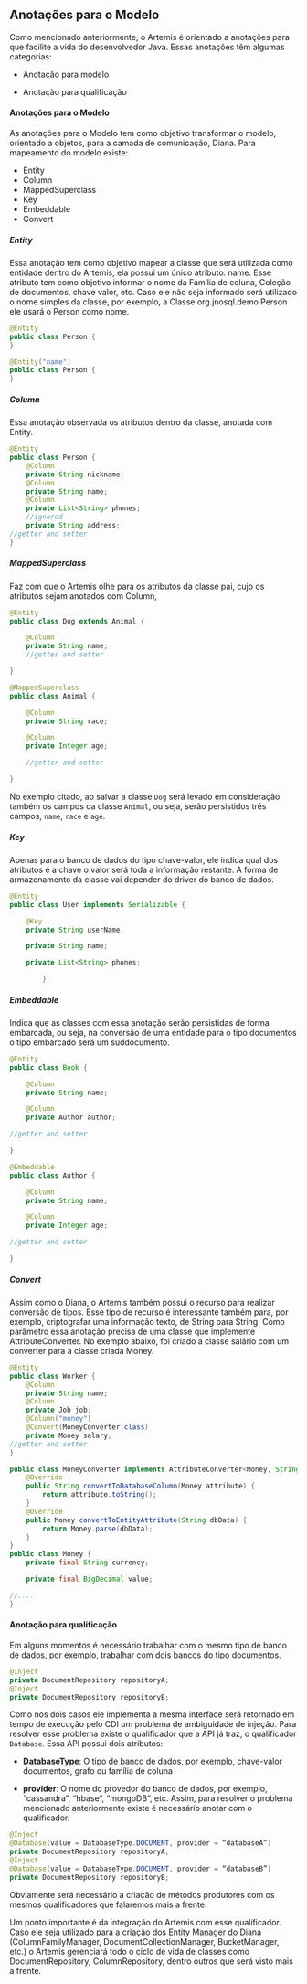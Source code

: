 ## Anotações para o Modelo

Como mencionado anteriormente, o Artemis é orientado a anotações para que facilite a vida do desenvolvedor Java. Essas anotações têm algumas categorias:

* Anotação para modelo

* Anotação para qualificação

#### Anotações para o Modelo

As anotações para o Modelo tem como objetivo transformar o modelo, orientado a objetos, para a camada de comunicação, Diana. Para mapeamento do modelo existe:

* Entity
* Column
* MappedSuperclass
* Key
* Embeddable
* Convert

##### Entity

Essa anotação tem como objetivo mapear a classe que será utilizada como entidade dentro do Artemis, ela possui um único atributo: name. Esse atributo tem como objetivo informar o nome da Família de coluna, Coleção de documentos, chave valor, etc. Caso ele não seja informado será utilizado o nome simples da classe, por exemplo, a Classe org.jnosql.demo.Person ele usará o Person como nome.

```java
@Entity
public class Person {
}
```

```java
@Entity("name")
public class Person {
}
```

##### Column

Essa anotação observada os atributos dentro da classe, anotada com Entity.

```java
@Entity
public class Person {
    @Column
    private String nickname;
    @Column
    private String name;
    @Column
    private List<String> phones;
    //ignored
    private String address;
//getter and setter
}
```

##### MappedSuperclass

Faz com que o Artemis olhe para os atributos da classe pai, cujo os atributos sejam anotados com Column,

```java
@Entity
public class Dog extends Animal {

    @Column
    private String name;
    //getter and setter

}

@MappedSuperclass
public class Animal {

    @Column
    private String race;

    @Column
    private Integer age;

    //getter and setter

}
```



No exemplo citado, ao salvar a classe `Dog` será levado em consideração também os campos da classe `Animal`, ou seja, serão persistidos três campos, `name`, `race` e `age`.

##### Key

Apenas para o banco de dados do tipo chave-valor, ele indica qual dos atributos é a chave o valor será toda a informação restante. A forma de armazenamento da classe vai depender do driver do banco de dados.

```java
@Entity
public class User implements Serializable {

    @Key
    private String userName;

    private String name;

    private List<String> phones;

        }
```



##### Embeddable

Indica que as classes com essa anotação serão persistidas de forma embarcada, ou seja, na conversão de uma entidade para o tipo documentos o tipo embarcado será um suddocumento.

```java
@Entity
public class Book {

    @Column
    private String name;

    @Column
    private Author author;

//getter and setter

}

@Embeddable
public class Author {

    @Column
    private String name;

    @Column
    private Integer age;

//getter and setter

}
```



##### Convert



Assim como o Diana, o Artemis também possui o recurso para realizar conversão de tipos. Esse tipo de recurso é interessante também para, por exemplo, criptografar uma informação texto, de String para String. Como parâmetro essa anotação precisa de uma classe que implemente AttributeConverter. No exemplo abaixo, foi criado a classe salário com um converter para a classe criada Money.

```java
@Entity
public class Worker {
    @Column
    private String name;
    @Column
    private Job job;
    @Column("money")
    @Convert(MoneyConverter.class)
    private Money salary;
//getter and setter
}

public class MoneyConverter implements AttributeConverter<Money, String>{
    @Override
    public String convertToDatabaseColumn(Money attribute) {
        return attribute.toString();
    }
    @Override
    public Money convertToEntityAttribute(String dbData) {
        return Money.parse(dbData);
    }
}
public class Money {
    private final String currency;

    private final BigDecimal value;

//....
}

```



#### Anotação para qualificação

Em alguns momentos é necessário trabalhar com o mesmo tipo de banco de dados, por exemplo, trabalhar com dois bancos do tipo documentos.

```java
@Inject
private DocumentRepository repositoryA;
@Inject
private DocumentRepository repositoryB;
```

Como nos dois casos ele implementa a mesma interface será retornado em tempo de execução pelo CDI um problema de ambiguidade de injeção. Para resolver esse problema existe o qualificador que a API já traz, o qualificador `Database`. Essa API possui dois atributos:

* **DatabaseType**: O tipo de banco de dados, por exemplo, chave-valor documentos, grafo ou família de coluna

* **provider**: O nome do provedor do banco de dados, por exemplo, “cassandra”, “hbase”, “mongoDB”, etc. Assim, para resolver o problema mencionado anteriormente existe é necessário anotar com o qualificador.

```java
@Inject
@Database(value = DatabaseType.DOCUMENT, provider = “databaseA”)
private DocumentRepository repositoryA;
@Inject
@Database(value = DatabaseType.DOCUMENT, provider = “databaseB”)
private DocumentRepository repositoryB;
```

Obviamente será necessário a criação de métodos produtores com os mesmos qualificadores que falaremos mais a frente.

Um ponto importante é da integração do Artemis com esse qualificador. Caso ele seja utilizado para a criação dos Entity Manager do Diana \(ColumnFamilyManager, DocumentCollectionManager, BucketManager, etc.\) o Artemis gerenciará todo o ciclo de vida de classes como DocumentRepository, ColumnRepository, dentro outros que será visto mais a frente.


